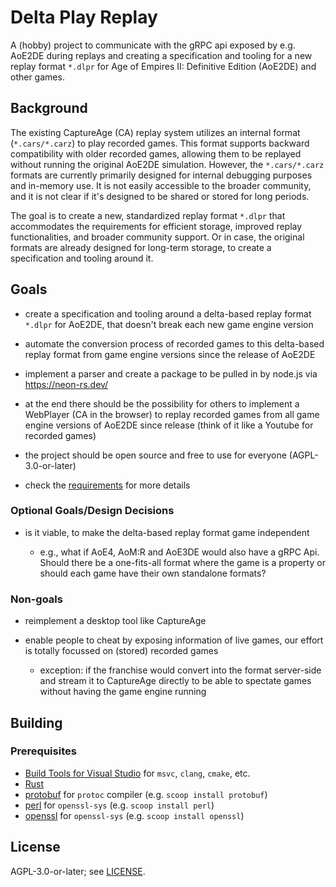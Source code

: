 # Delta Play Replay

A (hobby) project to communicate with the gRPC api exposed by e.g. AoE2DE during
replays and creating a specification and tooling for a new replay format
`*.dlpr` for Age of Empires II: Definitive Edition (AoE2DE) and other games.

## Background

The existing CaptureAge (CA) replay system utilizes an internal format
(`*.cars/*.carz`) to play recorded games. This format supports backward
compatibility with older recorded games, allowing them to be replayed without
running the original AoE2DE simulation. However, the `*.cars/*.carz` formats are
currently primarily designed for internal debugging purposes and in-memory use.
It is not easily accessible to the broader community, and it is not clear if
it's designed to be shared or stored for long periods.

The goal is to create a new, standardized replay format `*.dlpr` that
accommodates the requirements for efficient storage, improved replay
functionalities, and broader community support. Or in case, the original formats
are already designed for long-term storage, to create a specification and
tooling around it.

## Goals

- create a specification and tooling around a delta-based replay format `*.dlpr`
  for AoE2DE, that doesn't break each new game engine version

- automate the conversion process of recorded games to this delta-based replay
  format from game engine versions since the release of AoE2DE

- implement a parser and create a package to be pulled in by node.js via
  <https://neon-rs.dev/>

- at the end there should be the possibility for others to implement a WebPlayer
  (CA in the browser) to replay recorded games from all game engine versions of
  AoE2DE since release (think of it like a Youtube for recorded games)

- the project should be open source and free to use for everyone
  (AGPL-3.0-or-later)

- check the [requirements](./docs/requirements.md) for more details

### Optional Goals/Design Decisions

- is it viable, to make the delta-based replay format game independent

  - e.g., what if AoE4, AoM:R and AoE3DE would also have a gRPC Api. Should
    there be a one-fits-all format where the game is a property or should each
    game have their own standalone formats?

### Non-goals

- reimplement a desktop tool like CaptureAge

- enable people to cheat by exposing information of live games, our effort is
  totally focussed on (stored) recorded games

  - exception: if the franchise would convert into the format server-side and
    stream it to CaptureAge directly to be able to spectate games without having
    the game engine running

## Building

### Prerequisites

- [Build Tools for Visual Studio](https://visualstudio.microsoft.com/downloads)
  for `msvc`, `clang`, `cmake`, etc.
- [Rust](https://www.rust-lang.org/tools/install)
- [protobuf](https://github.com/google/protobuf) for `protoc` compiler (e.g.
  `scoop install protobuf`)
- [perl](https://www.perl.org/get.html) for `openssl-sys` (e.g.
  `scoop install perl`)
- [openssl](https://www.openssl.org/source/) for `openssl-sys` (e.g.
  `scoop install openssl`)

## License

AGPL-3.0-or-later; see [LICENSE](./LICENSE).
